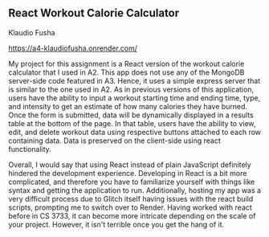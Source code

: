 ## React Workout Calorie Calculator

Klaudio Fusha

https://a4-klaudiofusha.onrender.com/

My project for this assignment is a React version of the workout calorie calculator that I used in A2. This app does not use any of the MongoDB server-side code featured in A3. Hence, it uses a simple express server that is similar to the one used in A2. As in previous versions of this application, users have the ability to input a workout starting time and ending time, type, and intensity to get an estimate of how many calories they have burned. Once the form is submitted, data will be dynamically displayed in a results table at the bottom of the page. In that table, users have the ability to view, edit, and delete workout data using respective buttons attached to each row containing data. Data is preserved on the client-side using react functionality.

Overall, I would say that using React instead of plain JavaScript definitely hindered the development experience. Developing in React is a bit more complicated, and therefore you have to familiarize yourself with things like syntax and getting the application to run. Additionally, hosting my app was a very difficult process due to Glitch itself having issues with the react build scripts, prompting me to switch over to Render. Having worked with react before in CS 3733, it can become more intricate depending on the scale of your project. However, it isn't terrible once you get the hang of it.
